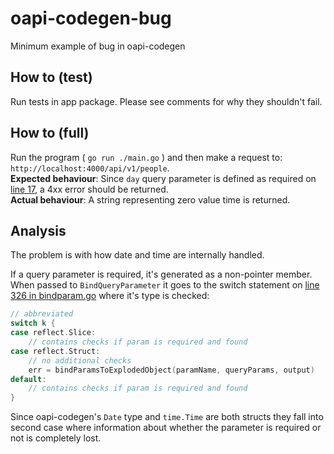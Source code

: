 # oapi-codegen-bug
Minimum example of bug in oapi-codegen


## How to (test)

Run tests in app package. Please see comments for why they shouldn't fail.

## How to (full)

Run the program ( `go run ./main.go` ) and then make a request to: `http://localhost:4000/api/v1/people`.  
**Expected behaviour**: Since `day` query parameter is defined as required on [line 17](https://github.com/Makinami/oapi-codegen-bug/blob/main/api.def.yaml#L17), a 4xx error should be returned.  
**Actual behaviour**: A string representing zero value time is returned.

## Analysis

The problem is with how date and time are internally handled.

If a query parameter is required, it's generated as a non-pointer member. When passed to `BindQueryParameter` it goes to the switch statement on [line 326 in bindparam.go](https://github.com/deepmap/oapi-codegen/blob/master/pkg/runtime/bindparam.go#L326) where it's type is checked:

```go
// abbreviated
switch k {
case reflect.Slice:
    // contains checks if param is required and found
case reflect.Struct:
    // no additional checks
    err = bindParamsToExplodedObject(paramName, queryParams, output)
default:
    // contains checks if param is required and found
}
```

Since oapi-codegen's `Date` type and `time.Time` are both structs they fall into second case where information about whether the parameter is required or not is completely lost.